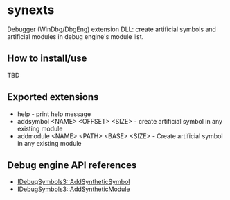 # synexts
Debugger (WinDbg/DbgEng) extension DLL: create artificial symbols and artificial modules in debug engine's module list.

## How to install/use
TBD

## Exported extensions
* help - print help message
* addsymbol \<NAME\> \<OFFSET\> \<SIZE\> - create artificial symbol in any existing module
* addmodule \<NAME\> \<PATH\> \<BASE\> \<SIZE\> - Create artificial symbol in any existing module

## Debug engine API references
 * [IDebugSymbols3::AddSyntheticSymbol](https://docs.microsoft.com/windows-hardware/drivers/ddi/content/dbgeng/nf-dbgeng-idebugsymbols3-addsyntheticsymbol)
 * [IDebugSymbols3::AddSyntheticModule](https://docs.microsoft.com/windows-hardware/drivers/ddi/content/dbgeng/nf-dbgeng-idebugsymbols3-addsyntheticmodule)
